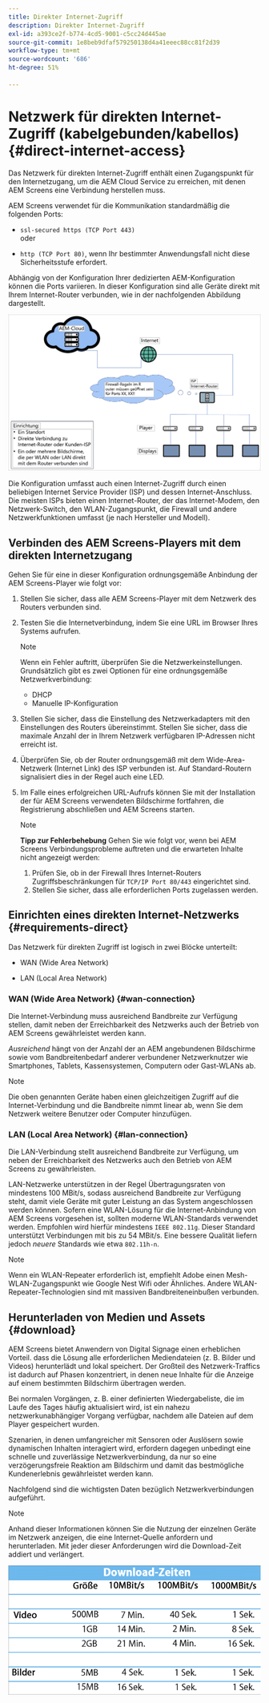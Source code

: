 ```yaml
---
title: Direkter Internet-Zugriff
description: Direkter Internet-Zugriff
exl-id: a393ce2f-b774-4cd5-9001-c5cc24d445ae
source-git-commit: 1e8beb9dfaf579250138d4a41eeec88cc81f2d39
workflow-type: tm+mt
source-wordcount: '686'
ht-degree: 51%

---
```


# Netzwerk für direkten Internet-Zugriff (kabelgebunden/kabellos) {#direct-internet-access}

Das Netzwerk für direkten Internet-Zugriff enthält einen Zugangspunkt für den Internetzugang, um die AEM Cloud Service zu erreichen, mit denen AEM Screens eine Verbindung herstellen muss.

AEM Screens verwendet für die Kommunikation standardmäßig die folgenden Ports:

* `ssl-secured https (TCP Port 443)`
  <br> oder</br>

* `http (TCP Port 80)`, wenn Ihr bestimmter Anwendungsfall nicht diese Sicherheitsstufe erfordert.

Abhängig von der Konfiguration Ihrer dedizierten AEM-Konfiguration können die Ports variieren. In dieser Konfiguration sind alle Geräte direkt mit Ihrem Internet-Router verbunden, wie in der nachfolgenden Abbildung dargestellt.

![](/help/assets/direct-access-2.png)

Die Konfiguration umfasst auch einen Internet-Zugriff durch einen beliebigen Internet Service Provider (ISP) und dessen Internet-Anschluss. Die meisten ISPs bieten einen Internet-Router, der das Internet-Modem, den Netzwerk-Switch, den WLAN-Zugangspunkt, die Firewall und andere Netzwerkfunktionen umfasst (je nach Hersteller und Modell).

## Verbinden des AEM Screens-Players mit dem direkten Internetzugang

Gehen Sie für eine in dieser Konfiguration ordnungsgemäße Anbindung der AEM Screens-Player wie folgt vor:

1. Stellen Sie sicher, dass alle AEM Screens-Player mit dem Netzwerk des Routers verbunden sind.
1. Testen Sie die Internetverbindung, indem Sie eine URL im Browser Ihres Systems aufrufen.

   >[!NOTE]
   >Wenn ein Fehler auftritt, überprüfen Sie die Netzwerkeinstellungen. Grundsätzlich gibt es zwei Optionen für eine ordnungsgemäße Netzwerkverbindung:
   >* DHCP
   >* Manuelle IP-Konfiguration

1. Stellen Sie sicher, dass die Einstellung des Netzwerkadapters mit den Einstellungen des Routers übereinstimmt. Stellen Sie sicher, dass die maximale Anzahl der in Ihrem Netzwerk verfügbaren IP-Adressen nicht erreicht ist.
1. Überprüfen Sie, ob der Router ordnungsgemäß mit dem Wide-Area-Netzwerk (Internet Link) des ISP verbunden ist. Auf Standard-Routern signalisiert dies in der Regel auch eine LED.
1. Im Falle eines erfolgreichen URL-Aufrufs können Sie mit der Installation der für AEM Screens verwendeten Bildschirme fortfahren, die Registrierung abschließen und AEM Screens starten.

   >[!NOTE]
   >**Tipp zur Fehlerbehebung**
   >Gehen Sie wie folgt vor, wenn bei AEM Screens Verbindungsprobleme auftreten und die erwarteten Inhalte nicht angezeigt werden:
   >
   >1. Prüfen Sie, ob in der Firewall Ihres Internet-Routers Zugriffsbeschränkungen für `TCP/IP Port 80/443` eingerichtet sind.
   >1. Stellen Sie sicher, dass alle erforderlichen Ports zugelassen werden.

## Einrichten eines direkten Internet-Netzwerks {#requirements-direct}

Das Netzwerk für direkten Zugriff ist logisch in zwei Blöcke unterteilt:

* WAN (Wide Area Network)

* LAN (Local Area Network)

### WAN (Wide Area Network) {#wan-connection}

Die Internet-Verbindung muss ausreichend Bandbreite zur Verfügung stellen, damit neben der Erreichbarkeit des Netzwerks auch der Betrieb von AEM Screens gewährleistet werden kann.

*Ausreichend* hängt von der Anzahl der an AEM angebundenen Bildschirme sowie vom Bandbreitenbedarf anderer verbundener Netzwerknutzer wie Smartphones, Tablets, Kassensystemen, Computern oder Gast-WLANs ab.

>[!NOTE]
>
>Die oben genannten Geräte haben einen gleichzeitigen Zugriff auf die Internet-Verbindung und die Bandbreite nimmt linear ab, wenn Sie dem Netzwerk weitere Benutzer oder Computer hinzufügen.

### LAN (Local Area Network) {#lan-connection}

Die LAN-Verbindung stellt ausreichend Bandbreite zur Verfügung, um neben der Erreichbarkeit des Netzwerks auch den Betrieb von AEM Screens zu gewährleisten.

LAN-Netzwerke unterstützen in der Regel Übertragungsraten von mindestens 100 MBit/s, sodass ausreichend Bandbreite zur Verfügung steht, damit viele Geräte mit guter Leistung an das System angeschlossen werden können.
Sofern eine WLAN-Lösung für die Internet-Anbindung von AEM Screens vorgesehen ist, sollten moderne WLAN-Standards verwendet werden. Empfohlen wird hierfür mindestens `IEEE 802.11g`. Dieser Standard unterstützt Verbindungen mit bis zu 54 MBit/s. Eine bessere Qualität liefern jedoch *neuere* Standards wie etwa `802.11h-n`.

>[!NOTE]
>
>Wenn ein WLAN-Repeater erforderlich ist, empfiehlt Adobe einen Mesh-WLAN-Zugangspunkt wie Google Nest Wifi oder Ähnliches. Andere WLAN-Repeater-Technologien sind mit massiven Bandbreiteneinbußen verbunden.

## Herunterladen von Medien und Assets {#download}

AEM Screens bietet Anwendern von Digital Signage einen erheblichen Vorteil. dass die Lösung alle erforderlichen Mediendateien (z. B. Bilder und Videos) herunterlädt und lokal speichert. Der Großteil des Netzwerk-Traffics ist dadurch auf Phasen konzentriert, in denen neue Inhalte für die Anzeige auf einem bestimmten Bildschirm übertragen werden.

Bei normalen Vorgängen, z. B. einer definierten Wiedergabeliste, die im Laufe des Tages häufig aktualisiert wird, ist ein nahezu netzwerkunabhängiger Vorgang verfügbar, nachdem alle Dateien auf dem Player gespeichert wurden.

Szenarien, in denen umfangreicher mit Sensoren oder Auslösern sowie dynamischen Inhalten interagiert wird, erfordern dagegen unbedingt eine schnelle und zuverlässige Netzwerkverbindung, da nur so eine verzögerungsfreie Reaktion am Bildschirm und damit das bestmögliche Kundenerlebnis gewährleistet werden kann.

Nachfolgend sind die wichtigsten Daten bezüglich Netzwerkverbindungen aufgeführt.

>[!NOTE]
>
>Anhand dieser Informationen können Sie die Nutzung der einzelnen Geräte im Netzwerk anzeigen, die eine Internet-Quelle anfordern und herunterladen. Mit jeder dieser Anforderungen wird die Download-Zeit addiert und verlängert.

![](/help/assets/download-times-direct.png)
